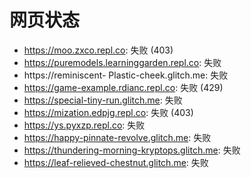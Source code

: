 # 网页状态
- https://moo.zxco.repl.co: 失败 (403)
- https://puremodels.learninggarden.repl.co: 失败
- https://reminiscent- Plastic-cheek.glitch.me: 失败
- https://game-example.rdianc.repl.co: 失败 (429)
- https://special-tiny-run.glitch.me: 失败
- https://mization.edpjg.repl.co: 失败 (403)
- https://ys.pyxzp.repl.co: 失败
- https://happy-pinnate-revolve.glitch.me: 失败
- https://thundering-morning-kryptops.glitch.me: 失败
- https://leaf-relieved-chestnut.glitch.me: 失败
